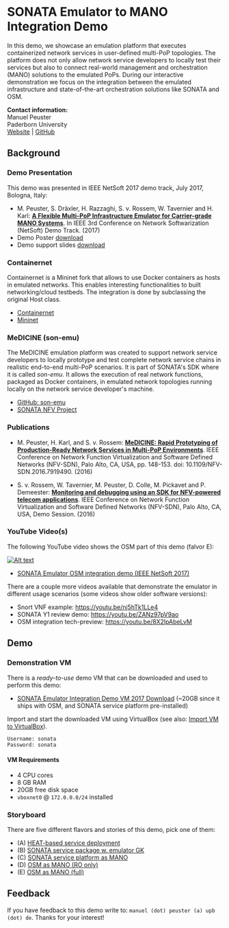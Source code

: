 # SONATA Emulator to MANO Integration Demo

In this demo, we showcase an emulation platform that executes containerized network services in user-defined multi-PoP topologies. The platform does not only allow network service developers to locally test their services but also to connect real-world management and orchestration (MANO) solutions to the emulated PoPs. During our interactive demonstration we focus on the integration between the emulated infrastructure and state-of-the-art orchestration solutions like SONATA and OSM.

**Contact information:**<br>
Manuel Peuster<br>
Paderborn University<br>
[Website](https://cs.uni-paderborn.de/cn/person/?tx_upbperson_personsite%5BpersonId%5D=13271&tx_upbperson_personsite%5Bcontroller%5D=Person&cHash=bafec92c0ada0bdfe8af6e2ed99efb4e) | [GitHub](https://github.com/mpeuster)

## Background

### Demo Presentation

This demo was presented in IEEE NetSoft 2017 demo track, July 2017, Bologna, Italy:

* M. Peuster, S. Dräxler, H. Razzaghi, S. v. Rossem, W. Tavernier and H. Karl: [**A Flexible Multi-PoP Infrastructure Emulator for Carrier-grade MANO Systems**](https://cs.uni-paderborn.de/fileadmin/informatik/fg/cn/Publications_Conference_Paper/Publications_Conference_Paper_2017/peuster_netsoft_demo_paper_2017.pdf). In IEEE 3rd Conference on Network Softwarization (NetSoft) Demo Track. (2017)
* Demo Poster [download](https://github.com/mpeuster/son-tutorials/raw/master/upb-emulator-mano-integration-demo/doc/poster-sonata-emulator-integration-demo.pdf)
* Demo support slides [download](https://github.com/mpeuster/son-tutorials/raw/master/upb-emulator-mano-integration-demo/doc/sonata-emulator-integration-demo-slides.pptx) 

### Containernet

Containernet is a Mininet fork that allows to use Docker containers as hosts in emulated networks. This enables interesting functionalities to built networking/cloud testbeds. The integration is done by subclassing the original Host class.

* [Containernet](https://github.com/containernet/containernet)
* [Mininet](http://mininet.org/)

### MeDICINE (son-emu)

The MeDICINE emulation platform was created to support network service developers to locally prototype and test complete network service chains in realistic end-to-end multi-PoP scenarios. It is part of SONATA's SDK where it is called _son-emu_. It allows the execution of real network functions, packaged as Docker containers, in emulated network topologies running locally on the network service developer's machine.

* [GitHub: son-emu](https://github.com/sonata-nfv/son-emu)
* [SONATA NFV Project](http://sonata-nfv.eu)

### Publications

* M. Peuster, H. Karl, and S. v. Rossem: **[MeDICINE: Rapid Prototyping of Production-Ready Network Services in Multi-PoP Environments](http://ieeexplore.ieee.org/document/7919490/)**. IEEE Conference on Network Function Virtualization and Software Defined Networks (NFV-SDN), Palo Alto, CA, USA, pp. 148-153. doi: 10.1109/NFV-SDN.2016.7919490. (2016)

* S. v. Rossem, W. Tavernier, M. Peuster, D. Colle, M. Pickavet and P. Demeester: **[Monitoring and debugging using an SDK for NFV-powered telecom applications](https://biblio.ugent.be/publication/8521281/file/8521284.pdf)**. IEEE Conference on Network Function Virtualization and Software Defined Networks (NFV-SDN), Palo Alto, CA, USA, Demo Session. (2016)

### YouTube Video(s)

The following YouTube video shows the OSM part of this demo (falvor E):

[![Alt text](https://img.youtube.com/vi/pFL9wDNOBho/0.jpg)](https://www.youtube.com/watch?v=pFL9wDNOBho)

* [SONATA Emulator OSM integration demo (IEEE NetSoft 2017)](https://youtu.be/pFL9wDNOBho)

There are a couple more videos available that demonstrate the emulator in different usage scenarios (some videos show older software versions):

* Snort VNF example: https://youtu.be/nj5hTk1LLe4
* SONATA Y1 review demo: https://youtu.be/ZANz97pV9ao
* OSM integration tech-preview: https://youtu.be/8X2lpAbeLvM

## Demo

### Demonstration VM

There is a _ready-to-use_ demo VM that can be downloaded and used to perform this demo:

* [SONATA Emulator Integration Demo VM 2017 Download](https://www.amazon.de/clouddrive/share/tdR4RWvPRWPEfWRtwIlRCdWwoh8sQ4sq8MmaxS79lFr?ref_=cd_ph_share_link_copy) (~20GB since it ships with OSM, and SONATA service platform pre-installed)

Import and start the downloaded VM using VirtualBox (see also: [Import VM to VirtualBox](https://docs.oracle.com/cd/E26217_01/E26796/html/qs-import-vm.html)).

```
Username: sonata
Password: sonata
```

#### VM Requirements

* 4 CPU cores
* 8 GB RAM
* 20GB free disk space
* `vboxnet0` @ `172.0.0.0/24` installed

### Storyboard

There are five different flavors and stories of this demo, pick one of them:

* (A) [HEAT-based service deployment](../upb-emulator-mano-integration-demo/doc/story_heat.md)
* (B) [SONATA service package w. emulator GK](https://github.com/mpeuster/son-tutorials/blob/master/upb-emulator-mano-integration-demo/doc/stroy_sonata_dk.md)
* (C) [SONATA service platform as MANO](../upb-emulator-mano-integration-demo/doc/story_sonata_sp.md)
* (D) [OSM as MANO (RO only)](../upb-emulator-mano-integration-demo/doc/story_osm.md)
* (E) [OSM as MANO (full)](../upb-emulator-mano-integration-demo/doc/story_osm_gui.md)

## Feedback

If you have feedback to this demo write to: `manuel (dot) peuster (a) upb (dot) de`. Thanks for your interest!

